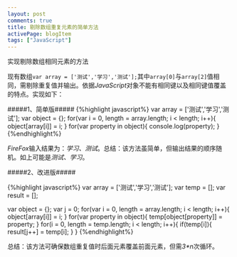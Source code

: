 ```yaml
---
layout: post
comments: true
title: 剔除数组重复元素的简单方法
activePage: blogItem
tags: ["JavaScript"]
---
```


实现剔除数组相同元素的方法

现有数组`var array = ['测试','学习','测试'];`其中`array[0]`与`array[2]`值相同，需剔除重复值并输出。依据*JavaScript*对象不能有相同键以及相同键值覆盖的特点。实现如下：

#####1、简单版#####
{%highlight javascript%}
var array = ['测试','学习','测试'];
var object = {};
for(var i = 0, length = array.length; i < length; i++){
    object[array[i]] = i;
}
for(var property in object){
    console.log(property);
}
{%endhighlight%}

*FireFox*输入结果为：*学习、测试*。总结：该方法虽简单，但输出结果的顺序随机。如上可能是*测试、学习*。

#####2、改进版#####

{%highlight javascript%}
var array = ['测试','学习','测试'];
var temp = [];
var result = [];
 
var object = {};
var j = 0;
for(var i = 0, length = array.length; i < length; i++){
    object[array[i]] = i;
}
for(var property in object){
   temp[object[property]] = property;
}
for(i = 0, length = temp.length; i < length; i++){
   if(temp[i]){
     result[j++] = temp[i];
   }
}
{%endhighlight%}

总结：该方法可确保数组重复值时后面元素覆盖前面元素，但需*3\*n*次循环。
